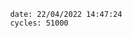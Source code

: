 

                date: 22/04/2022 14:47:24
                cycles: 51000

                         